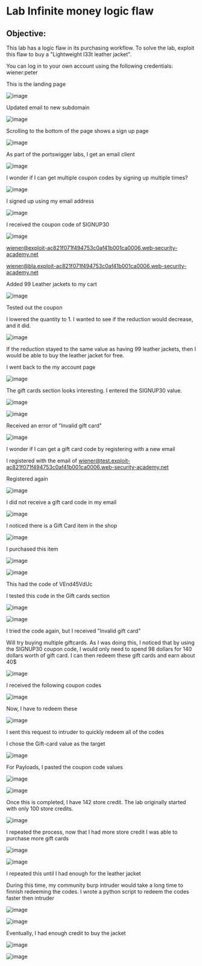 # Lab Infinite money logic flaw

## Objective:

 This lab has a logic flaw in its purchasing workflow. To solve the lab, exploit this flaw to buy a "Lightweight l33t leather jacket".

You can log in to your own account using the following credentials: wiener:peter 

This is the landing page

![image](https://user-images.githubusercontent.com/90155329/137952762-6de7a910-b8d4-4482-a504-b6bb7a866f36.png)

Updated email to new subdomain

![image](https://user-images.githubusercontent.com/90155329/137952791-26d4169a-0b34-4ba1-886f-3c85657bb9d5.png)

Scrolling to the bottom of the page shows a sign up page

![image](https://user-images.githubusercontent.com/90155329/137952814-3fcb296e-7b10-4a55-878c-23bdf20ee0d4.png)

As part of the portswigger labs, I get an email client

![image](https://user-images.githubusercontent.com/90155329/137952846-cd7bfe69-ab28-4a0d-a7d6-d6e68975d427.png)

I wonder if I can get multiple coupon codes by signing up multiple times?

![image](https://user-images.githubusercontent.com/90155329/137952869-c14eeb97-4517-4208-a827-9a7f465eb980.png)

I signed up using my email address

![image](https://user-images.githubusercontent.com/90155329/137952899-027c215b-f64d-49ae-994c-23c0b0d4b88c.png)

I received the coupon code of SIGNUP30

![image](https://user-images.githubusercontent.com/90155329/137952919-bd7c0e6d-4437-4740-95ea-7df307e44eae.png)

wiener@exploit-ac821f071f494753c0af41b001ca0006.web-security-academy.net

wiener@bla.exploit-ac821f071f494753c0af41b001ca0006.web-security-academy.net

Added 99 Leather jackets to my cart

![image](https://user-images.githubusercontent.com/90155329/137952953-a600c4d2-7f04-4b4e-89e4-a027b2f157b7.png)

Tested out the coupon 

I lowered the quantity to 1. I wanted to see if the reduction would decrease, and it did.

![image](https://user-images.githubusercontent.com/90155329/137953011-9590e93c-4f1b-4b02-99a8-71ff18ca025b.png)

If the reduction stayed to the same value as having 99 leather jackets, then I would be able to buy the leather jacket for free. 


I went back to the my account page

![image](https://user-images.githubusercontent.com/90155329/137953047-2fcb5454-b7e4-40f8-817e-90291249efad.png)

The gift cards section looks interesting. I entered the SIGNUP30 value. 

![image](https://user-images.githubusercontent.com/90155329/137953089-ced4b388-56d2-43a7-8aa0-7c7b5be7316d.png)

![image](https://user-images.githubusercontent.com/90155329/137953126-082ce49f-711b-4407-8287-9157d0aced89.png)

Received an error of "Invalid gift card"

![image](https://user-images.githubusercontent.com/90155329/137953160-b5175b8c-0cdf-46b3-a059-5b7b6a7b84bd.png)

I wonder if I can get a gift card code by registering with a new email

I registered with the email of wiener@test.exploit-ac821f071f494753c0af41b001ca0006.web-security-academy.net

Registered again

![image](https://user-images.githubusercontent.com/90155329/137953187-2df9287c-2fb9-4c32-a52d-973a65facca5.png)

I did not receive a gift card code in my email

![image](https://user-images.githubusercontent.com/90155329/137953204-1478bab1-0c4e-40ba-b15d-e25dca36278e.png)

I noticed there is a Gift Card item in the shop

![image](https://user-images.githubusercontent.com/90155329/137953237-458f6249-62c4-4126-a906-f6a8089b797c.png)

I purchased this item


![image](https://user-images.githubusercontent.com/90155329/137953269-6aa18f7c-f769-4002-b635-48e3627a2395.png)

![image](https://user-images.githubusercontent.com/90155329/137953290-fd078d58-6b7c-4605-8b00-5e715381b793.png)

This had the code of VEnd45VdUc

I tested this code in the Gift cards section

![image](https://user-images.githubusercontent.com/90155329/137953321-09c77484-8838-4912-b854-aa5728c37e56.png)

![image](https://user-images.githubusercontent.com/90155329/137953358-e22b7033-93aa-4bd2-b9d0-0b82501352dd.png)

I tried the code again, but I received "Invalid gift card"

Will try buying multiple giftcards. As I was doing this, I noticed that by using the SIGNUP30 coupon code, I would only need to spend 98 dollars for 140 dollars worth of gift card. I can then redeem these gift cards and earn about 40$

![image](https://user-images.githubusercontent.com/90155329/137953412-1fe6ea3a-8da2-4441-9f7a-3cd831836c51.png)

I received the following coupon codes

![image](https://user-images.githubusercontent.com/90155329/137953487-2fbd02b9-4bc8-46e3-a953-c0bbd84bddc6.png)

Now, I have to redeem these

![image](https://user-images.githubusercontent.com/90155329/137953507-303b7bcd-2459-4a1d-b55b-6f3388747050.png)

I sent this request to intruder to quickly redeem all of the codes

I chose the Gift-card value as the target

![image](https://user-images.githubusercontent.com/90155329/137953536-3f3484b4-a785-40f1-b390-064c4ee0f1c5.png)

For Payloads, I pasted the coupon code values

![image](https://user-images.githubusercontent.com/90155329/137953570-0c2aa998-9f6d-484b-adda-70a674f33d09.png)

![image](https://user-images.githubusercontent.com/90155329/137953630-23b816f3-a1d2-4f7d-9d23-5829043a6888.png)

Once this is completed, I have 142 store credit. The lab originally started with only 100 store credits.

![image](https://user-images.githubusercontent.com/90155329/137953663-effede5d-cc60-4b3c-b6ab-c56162725eb6.png)

I repeated the process, now that I had more store credit I was able to purchase more gift cards

![image](https://user-images.githubusercontent.com/90155329/137953734-2f590a05-43b7-4fb7-84c0-07ae42479cee.png)

![image](https://user-images.githubusercontent.com/90155329/137953770-eef4c5e3-09f6-4aa9-9d67-92f03589c8e4.png)

I repeated this until I had enough for the leather jacket

During this time, my community burp intruder would take a long time to finnish redeeming the codes. I wrote a python script to redeem the codes faster then intruder

![image](https://user-images.githubusercontent.com/90155329/137953886-bf465ea9-cbdb-464f-a745-40e7fe3da245.png)

![image](https://user-images.githubusercontent.com/90155329/137953914-7d35fad2-3983-4b7b-80d0-34bffda78d87.png)

Eventually, I had enough credit to buy the jacket 

![image](https://user-images.githubusercontent.com/90155329/137953934-69c0167e-033a-4f2e-b3dc-89676dab35ae.png)


![image](https://user-images.githubusercontent.com/90155329/137953981-680d2a64-6dec-4242-9546-9bdae748d942.png)
